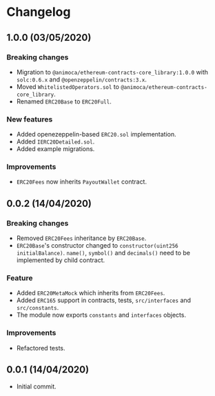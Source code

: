# Changelog

## 1.0.0 (03/05/2020)

### Breaking changes
 * Migration to `@animoca/ethereum-contracts-core_library:1.0.0` with `solc:0.6.x` and `@openzeppelin/contracts:3.x`.
 * Moved `WhitelistedOperators.sol` to `@animoca/ethereum-contracts-core_library`.
 * Renamed `ERC20Base` to `ERC20Full`.

### New features
 * Added openezeppelin-based `ERC20.sol` implementation.
 * Added `IERC20Detailed.sol`.
 * Added example migrations.

### Improvements
 * `ERC20Fees` now inherits `PayoutWallet` contract.

## 0.0.2 (14/04/2020)

### Breaking changes
* Removed `ERC20Fees` inheritance by `ERC20Base`.
* `ERC20Base`'s constructor changed to `constructor(uint256 initialBalance)`. `name()`, `symbol()` and `decimals()` need to be implemented by child contract.

### Feature
* Added `ERC20MetaMock` which inherits from `ERC20Fees`.
* Added `ERC165` support in contracts, tests, `src/interfaces` and `src/constants`.
* The module now exports `constants` and `interfaces` objects.

### Improvements
* Refactored tests.

## 0.0.1 (14/04/2020)
* Initial commit.